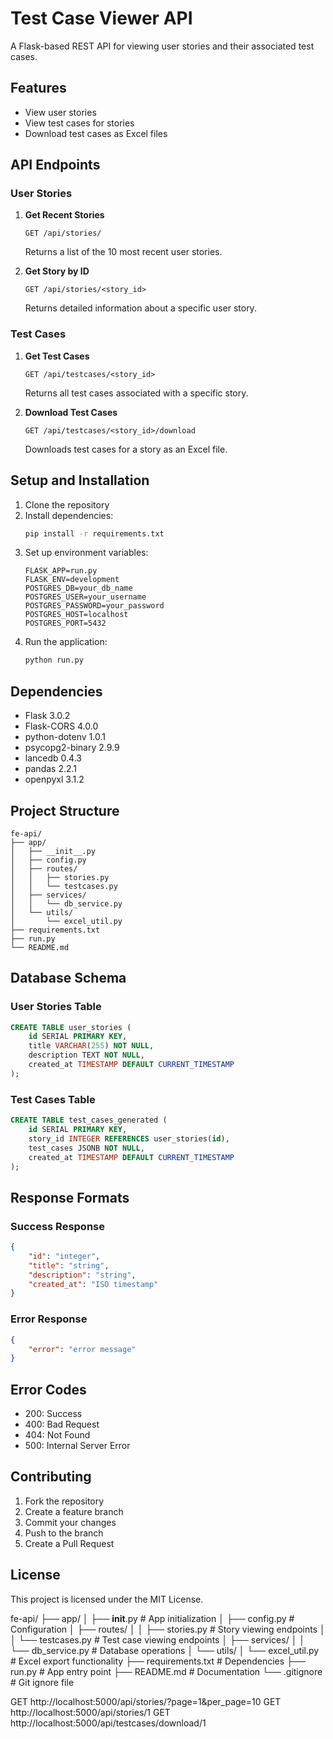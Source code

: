 # Test Case Viewer API

A Flask-based REST API for viewing user stories and their associated test cases.

## Features

- View user stories
- View test cases for stories
- Download test cases as Excel files

## API Endpoints

### User Stories

1. **Get Recent Stories**
   ```
   GET /api/stories/
   ```
   Returns a list of the 10 most recent user stories.

2. **Get Story by ID**
   ```
   GET /api/stories/<story_id>
   ```
   Returns detailed information about a specific user story.

### Test Cases

1. **Get Test Cases**
   ```
   GET /api/testcases/<story_id>
   ```
   Returns all test cases associated with a specific story.

2. **Download Test Cases**
   ```
   GET /api/testcases/<story_id>/download
   ```
   Downloads test cases for a story as an Excel file.

## Setup and Installation

1. Clone the repository
2. Install dependencies:
   ```bash
   pip install -r requirements.txt
   ```
3. Set up environment variables:
   ```
   FLASK_APP=run.py
   FLASK_ENV=development
   POSTGRES_DB=your_db_name
   POSTGRES_USER=your_username
   POSTGRES_PASSWORD=your_password
   POSTGRES_HOST=localhost
   POSTGRES_PORT=5432
   ```
4. Run the application:
   ```bash
   python run.py
   ```

## Dependencies

- Flask 3.0.2
- Flask-CORS 4.0.0
- python-dotenv 1.0.1
- psycopg2-binary 2.9.9
- lancedb 0.4.3
- pandas 2.2.1
- openpyxl 3.1.2

## Project Structure

```
fe-api/
├── app/
│   ├── __init__.py
│   ├── config.py
│   ├── routes/
│   │   ├── stories.py
│   │   └── testcases.py
│   ├── services/
│   │   └── db_service.py
│   └── utils/
│       └── excel_util.py
├── requirements.txt
├── run.py
└── README.md
```

## Database Schema

### User Stories Table
```sql
CREATE TABLE user_stories (
    id SERIAL PRIMARY KEY,
    title VARCHAR(255) NOT NULL,
    description TEXT NOT NULL,
    created_at TIMESTAMP DEFAULT CURRENT_TIMESTAMP
);
```

### Test Cases Table
```sql
CREATE TABLE test_cases_generated (
    id SERIAL PRIMARY KEY,
    story_id INTEGER REFERENCES user_stories(id),
    test_cases JSONB NOT NULL,
    created_at TIMESTAMP DEFAULT CURRENT_TIMESTAMP
);
```

## Response Formats

### Success Response
```json
{
    "id": "integer",
    "title": "string",
    "description": "string",
    "created_at": "ISO timestamp"
}
```

### Error Response
```json
{
    "error": "error message"
}
```

## Error Codes

- 200: Success
- 400: Bad Request
- 404: Not Found
- 500: Internal Server Error

## Contributing

1. Fork the repository
2. Create a feature branch
3. Commit your changes
4. Push to the branch
5. Create a Pull Request

## License

This project is licensed under the MIT License. 






fe-api/
├── app/
│   ├── __init__.py          # App initialization
│   ├── config.py            # Configuration
│   ├── routes/
│   │   ├── stories.py       # Story viewing endpoints
│   │   └── testcases.py     # Test case viewing endpoints
│   ├── services/
│   │   └── db_service.py    # Database operations
│   └── utils/
│       └── excel_util.py    # Excel export functionality
├── requirements.txt         # Dependencies
├── run.py                  # App entry point
├── README.md              # Documentation
└── .gitignore             # Git ignore file


GET http://localhost:5000/api/stories/?page=1&per_page=10
GET http://localhost:5000/api/stories/1
GET http://localhost:5000/api/testcases/download/1